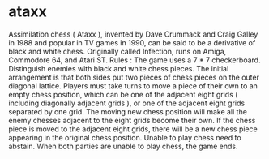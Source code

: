 # ataxx
 Assimilation chess ( Ataxx ), invented by Dave Crummack and Craig Galley in 1988 and popular in TV games in 1990, can be said to be a derivative of black and white chess. Originally called Infection,  runs on Amiga, Commodore 64, and Atari ST.    Rules : The game uses a 7 * 7 checkerboard.  Distinguish enemies with black and white chess pieces.  The initial arrangement is that both sides put two pieces of chess pieces on the outer diagonal lattice. Players must take turns to move a piece of their own to an empty chess position, which can be one of the adjacent eight grids ( including diagonally adjacent grids ), or one of the adjacent eight grids separated by one grid. The moving new chess position will make all the enemy chesses adjacent to the eight grids become their own.  If the chess piece is moved to the adjacent eight grids, there will be a new chess piece appearing in the original chess position. Unable to play chess need to abstain. When both parties are unable to play chess, the game ends.
